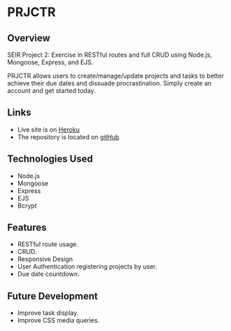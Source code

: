 # PRJCTR

## Overview

SEIR Project 2: Exercise in RESTful routes and full CRUD using Node.js, Mongoose, Express, and EJS.

PRJCTR allows users to create/manage/update projects and tasks to better achieve their due dates and dissuade procrastination. Simply create an account and get started today.

## Links

* Live site is on [Heroku](https://remo-prjctr.herokuapp.com/prjctr)
* The repository is located on [gitHub](https://github.com/remoantonio/prjctr)

## Technologies Used

* Node.js
* Mongoose
* Express
* EJS
* Bcrypt

## Features

* RESTful route usage.
* CRUD.
* Responsive Design
* User Authentication registering projects by user.
* Due date countdown.

## Future Development

* Improve task display.
* Improve CSS media queries.
